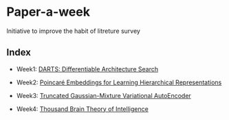 # Paper-a-week
Initiative to improve the habit of litreture survey


## Index

+ Week1: [DARTS: Differentiable Architecture Search](./Reviews/Week1-Differentiable-ARchiTecture-Search-Review.md)

+ Week2: [Poincaré Embeddings for Learning Hierarchical Representations](./Reviews/Week2-Poincaré-Embeddings-for-Learning-Hierarchical-Representations-Review.md)

+ Week3: [Truncated Gaussian-Mixture Variational AutoEncoder](./Reviews/Week3-tGMM-VAE-Review.md)

+ Week4: [Thousand Brain Theory of Intelligence](./Reviews/Week4-Thousand-Brain-Theory-Review.md)
